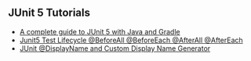 ## JUnit 5 Tutorials

* [A complete guide to JUnit 5 with Java and Gradle](https://www.codingeek.com/tutorials/junit-5/a-complete-guide-to-junit-5-with-java-and-gradle/)
* [Junit5 Test Lifecycle @BeforeAll @BeforeEach @AfterAll @AfterEach](https://www.codingeek.com/tutorials/junit-5/junit5-test-lifecycle-beforeall-beforeeach-afterall-aftereach/)
* [JUnit @DisplayName and Custom Display Name Generator](https://www.codingeek.com/tutorials/junit-5/junit-displayname-and-custom-display-name-generator/)
